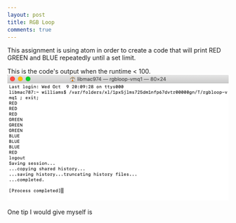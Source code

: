 ```yaml
---
layout: post 
title: RGB Loop
comments: true
---
```

This assignment is using atom in order to create a code that will print RED GREEN and BLUE repeatedly until a set limit. 

This is the code's output when the runtime < 100. 
![The code's output](/img/RGBoutput.png)


One tip I would give myself is 
